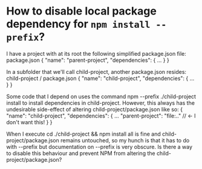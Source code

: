 
# How to disable local package dependency for `npm install --prefix`?

I have a project with at its root the following simplified package.json file:
package.json
{
  "name": "parent-project",
  "dependencies": {
    ...
  }
}

In a subfolder that we'll call child-project, another package.json resides:
child-project / package.json
{
  "name": "child-project",
  "dependencies": {
    ...
  }
}

Some code that I depend on uses the command npm --prefix ./child-project install to install dependencies in child-project. However, this always has the undesirable side-effect of altering child-project/package.json like so:
{
  "name": "child-project",
  "dependencies": {
    ...
    "parent-project": "file:.." // <- I don't want this!
  }
}

When I execute cd ./child-project && npm install all is fine and child-project/package.json remains untouched, so my hunch is that it has to do with --prefix but documentation on --prefix is very obscure.
Is there a way to disable this behaviour and prevent NPM from altering the child-project/package.json?

        